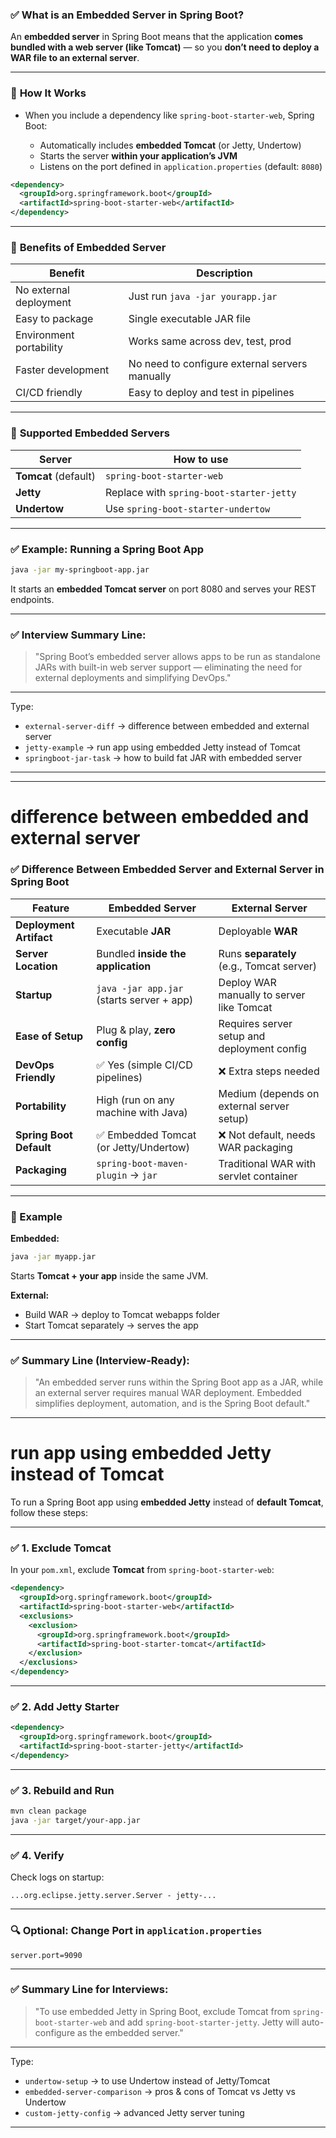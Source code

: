 ### ✅ **What is an Embedded Server in Spring Boot?**

An **embedded server** in Spring Boot means that the application **comes bundled with a web server (like Tomcat)** — so you **don’t need to deploy a WAR file to an external server**.

---

### 🔹 **How It Works**

* When you include a dependency like `spring-boot-starter-web`, Spring Boot:

  * Automatically includes **embedded Tomcat** (or Jetty, Undertow)
  * Starts the server **within your application’s JVM**
  * Listens on the port defined in `application.properties` (default: `8080`)

```xml
<dependency>
  <groupId>org.springframework.boot</groupId>
  <artifactId>spring-boot-starter-web</artifactId>
</dependency>
```

---

### 🔹 **Benefits of Embedded Server**

| Benefit                 | Description                                    |
| ----------------------- | ---------------------------------------------- |
| No external deployment  | Just run `java -jar yourapp.jar`               |
| Easy to package         | Single executable JAR file                     |
| Environment portability | Works same across dev, test, prod              |
| Faster development      | No need to configure external servers manually |
| CI/CD friendly          | Easy to deploy and test in pipelines           |

---

### 🔹 **Supported Embedded Servers**

| Server               | How to use                               |
| -------------------- | ---------------------------------------- |
| **Tomcat** (default) | `spring-boot-starter-web`                |
| **Jetty**            | Replace with `spring-boot-starter-jetty` |
| **Undertow**         | Use `spring-boot-starter-undertow`       |

---

### ✅ Example: Running a Spring Boot App

```bash
java -jar my-springboot-app.jar
```

It starts an **embedded Tomcat server** on port 8080 and serves your REST endpoints.

---

### ✅ Interview Summary Line:

> "Spring Boot’s embedded server allows apps to be run as standalone JARs with built-in web server support — eliminating the need for external deployments and simplifying DevOps."

---

Type:

* `external-server-diff` → difference between embedded and external server
* `jetty-example` → run app using embedded Jetty instead of Tomcat
* `springboot-jar-task` → how to build fat JAR with embedded server

---
---
#  difference between embedded and external server

### ✅ **Difference Between Embedded Server and External Server in Spring Boot**

| Feature                 | **Embedded Server**                       | **External Server**                         |
| ----------------------- | ----------------------------------------- | ------------------------------------------- |
| **Deployment Artifact** | Executable **JAR**                        | Deployable **WAR**                          |
| **Server Location**     | Bundled **inside the application**        | Runs **separately** (e.g., Tomcat server)   |
| **Startup**             | `java -jar app.jar` (starts server + app) | Deploy WAR manually to server like Tomcat   |
| **Ease of Setup**       | Plug & play, **zero config**              | Requires server setup and deployment config |
| **DevOps Friendly**     | ✅ Yes (simple CI/CD pipelines)            | ❌ Extra steps needed                        |
| **Portability**         | High (run on any machine with Java)       | Medium (depends on external server setup)   |
| **Spring Boot Default** | ✅ Embedded Tomcat (or Jetty/Undertow)     | ❌ Not default, needs WAR packaging          |
| **Packaging**           | `spring-boot-maven-plugin` → `jar`        | Traditional WAR with servlet container      |

---

### 🔹 Example

**Embedded:**

```bash
java -jar myapp.jar
```

Starts **Tomcat + your app** inside the same JVM.

**External:**

* Build WAR → deploy to Tomcat webapps folder
* Start Tomcat separately → serves the app

---

### ✅ Summary Line (Interview-Ready):

> "An embedded server runs within the Spring Boot app as a JAR, while an external server requires manual WAR deployment. Embedded simplifies deployment, automation, and is the Spring Boot default."

---

# run app using embedded Jetty instead of Tomcat

To run a Spring Boot app using **embedded Jetty** instead of **default Tomcat**, follow these steps:

---

### ✅ 1. **Exclude Tomcat**

In your `pom.xml`, exclude **Tomcat** from `spring-boot-starter-web`:

```xml
<dependency>
  <groupId>org.springframework.boot</groupId>
  <artifactId>spring-boot-starter-web</artifactId>
  <exclusions>
    <exclusion>
      <groupId>org.springframework.boot</groupId>
      <artifactId>spring-boot-starter-tomcat</artifactId>
    </exclusion>
  </exclusions>
</dependency>
```

---

### ✅ 2. **Add Jetty Starter**

```xml
<dependency>
  <groupId>org.springframework.boot</groupId>
  <artifactId>spring-boot-starter-jetty</artifactId>
</dependency>
```

---

### ✅ 3. **Rebuild and Run**

```bash
mvn clean package
java -jar target/your-app.jar
```

---

### ✅ 4. **Verify**

Check logs on startup:

```
...org.eclipse.jetty.server.Server - jetty-...
```

---

### 🔍 Optional: Change Port in `application.properties`

```properties
server.port=9090
```

---

### ✅ Summary Line for Interviews:

> "To use embedded Jetty in Spring Boot, exclude Tomcat from `spring-boot-starter-web` and add `spring-boot-starter-jetty`. Jetty will auto-configure as the embedded server."

---

Type:

* `undertow-setup` → to use Undertow instead of Jetty/Tomcat
* `embedded-server-comparison` → pros & cons of Tomcat vs Jetty vs Undertow
* `custom-jetty-config` → advanced Jetty server tuning

---


